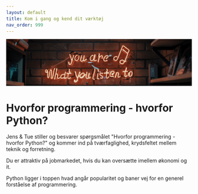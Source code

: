 ```yaml
---
layout: default
title: Kom i gang og kend dit værktøj
nav_order: 999
---
```

![](../image/podcast.jpg)
# Hvorfor programmering - hvorfor Python?
Jens & Tue stiller og besvarer spørgsmålet "Hvorfor programmering - hvorfor Python?" og kommer ind på tværfaglighed, krydsfeltet mellem teknik og forretning.

Du er attraktiv på jobmarkedet, hvis du kan oversætte imellem økonomi og it.

Python ligger i toppen hvad angår popularitet og baner vej for en generel forståelse af programmering.
